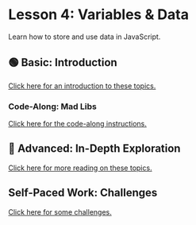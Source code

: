 # Lesson 4: Variables & Data
Learn how to store and use data in JavaScript.

## 🟢 Basic: Introduction
[Click here for an introduction to these topics.](VariablesDataPromptGuide.md)

### Code-Along: Mad Libs
[Click here for the code-along instructions.](MadLibsCodeAlong.md)

## 🔷 Advanced: In-Depth Exploration
[Click here for more reading on these topics.](FurtherReading.md)

## Self-Paced Work: Challenges
[Click here for some challenges.](VariablesChallenges.md)
